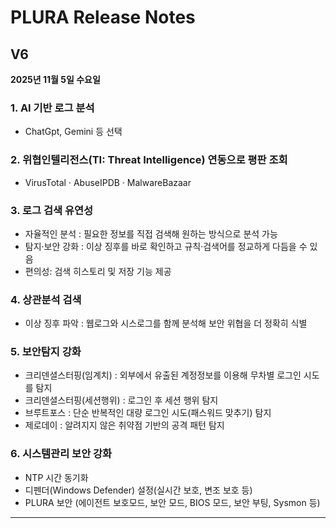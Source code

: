 # PLURA Release Notes

## V6
**2025년 11월 5일 수요일**

### 1. AI 기반 로그 분석
- ChatGpt, Gemini 등 선택

### 2. 위협인텔리전스(TI: Threat Intelligence) 연동으로 평판 조회
- VirusTotal · AbuseIPDB · MalwareBazaar
  
### 3. 로그 검색 유연성 
- 자율적인 분석 : 필요한 정보를 직접 검색해 원하는 방식으로 분석 가능
- 탐지·보안 강화 : 이상 징후를 바로 확인하고 규칙·검색어를 정교하게 다듬을 수 있음
- 편의성: 검색 히스토리 및 저장 기능 제공

### 4. 상관분석 검색
- 이상 징후 파악 : 웹로그와 시스로그를 함께 분석해 보안 위협을 더 정확히 식별

### 5. 보안탐지 강화
- 크리덴셜스터핑(임계치) : 외부에서 유출된 계정정보를 이용해 무차별 로그인 시도를 탐지
- 크리덴셜스터핑(세션행위) : 로그인 후 세션 행위 탐지 
- 브루트포스 : 단순 반복적인 대량 로그인 시도(패스워드 맞추기) 탐지
- 제로데이 : 알려지지 않은 취약점 기반의 공격 패턴 탐지

### 6. 시스템관리 보안 강화
- NTP 시간 동기화
- 디펜더(Windows Defender) 설정(실시간 보호, 변조 보호 등)
- PLURA 보안 (에이전트 보호모드, 보안 모드, BIOS 모드, 보안 부팅, Sysmon 등)

---

